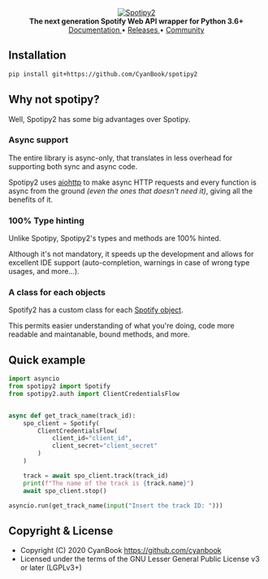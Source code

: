 <p align="center">
    <a href="https://github.com/cyanbook/spotipy2">
        <img src="https://svgshare.com/i/Rs1.svg" alt="Spotipy2">
    </a>
    <br>
    <b>The next generation Spotify Web API wrapper for Python 3.6+</b>
    <br>
    <a href="https://github.com/cyanbook/spotipy2">
        Documentation
    </a>
    •
    <a href="https://github.com/cyanbook/spotipy2/releases">
        Releases
    </a>
    •
    <a href="https://t.me/spotipy2">
        Community
    </a>
</p>

## Installation
```bash
pip install git+https://github.com/CyanBook/spotipy2
```

## Why not spotipy?
Well, Spotipy2 has some big advantages over Spotipy.

### Async support
The entire library is async-only, that translates in less overhead for supporting both sync and async code.

Spotipy2 uses [aiohttp](https://github.com/aio-libs/aiohttp) to make async HTTP requests and every function is async from the ground *(even the ones that doesn't need it)*, giving all the benefits of it.

### 100% Type hinting
Unlike Spotipy, Spotipy2's types and methods are 100% hinted.

Although it's not mandatory, it speeds up the development and allows for excellent IDE support (auto-completion, warnings in case of wrong type usages, and more...).

### A class for each objects 
Spotify2 has a custom class for each [Spotify object](https://developer.spotify.com/documentation/web-api/reference/object-model).

This permits easier understanding of what you're doing, code more readable and maintanable, bound methods, and more.

## Quick example
```python
import asyncio
from spotipy2 import Spotify
from spotipy2.auth import ClientCredentialsFlow


async def get_track_name(track_id):
    spo_client = Spotify(
        ClientCredentialsFlow(
            client_id="client_id",
            client_secret="client_secret"
        )
    )

    track = await spo_client.track(track_id)
    print(f"The name of the track is {track.name}")
    await spo_client.stop()

asyncio.run(get_track_name(input("Insert the track ID: ")))
```

## Copyright & License
- Copyright (C) 2020 CyanBook <https://github.com/cyanbook>
- Licensed under the terms of the GNU Lesser General Public License v3 or later (LGPLv3+)